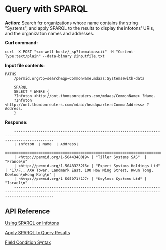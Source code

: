 # Query with SPARQL

**Action:** Search for organizations whose name contains the string "Systems", and apply SPARQL to the results to display the infotons' URIs, and the organization names and addresses.

**Curl command:**

```
curl -X POST "<cm-well-host>/_sp?format=ascii" -H "Content-Type:text/plain" --data-binary @inputfile.txt
```

**Input file contents:**

```
PATHS
    /permid.org?op=search&qp=CommonName.mdaas:Systems&with-data
    
    SPARQL
    SELECT * WHERE {
    ?Infoton <http://ont.thomsonreuters.com/mdaas/CommonName> ?Name.
    ?Infoton <http://ont.thomsonreuters.com/mdaas/headquartersCommonAddress> ?Address.
    }
```

**Response:**

```
	--------------------------------------------------------------------------------------------------------------------------------------------------------------
    | Infoton  | Name  | Address|
    ==============================================================================================================================================================
    | <http://permid.org/1-5044348019> | "Tiller Systems SAS"  | "France\n"  |
    | <http://permid.org/1-5048323276> | "Expert Systems Holdings Ltd" | "17/F., AXA Tower, Landmark East, 100 How Ming Street, Kwun Tong, Kowloon\nHong Kong\n" |
    | <http://permid.org/1-5050714197> | "Keyless Systems Ltd" | "Israel\n"  | 
    --------------------------------------------------------------------------------------------------------------------------------------------------------------
```
  
## API Reference

[Using SPARQL on Infotons](../../DeveloperGuide/DevGuide.UsingSPARQLOnCM-WellInfotons.md)

[Apply SPARQL to Query Results](../../APIReference/Query/API.Query.ApplySPARQLToQueryResults.md)

[Field Condition Syntax](../../APIReference/UsageTopics/API.FieldConditionSyntax.md)

